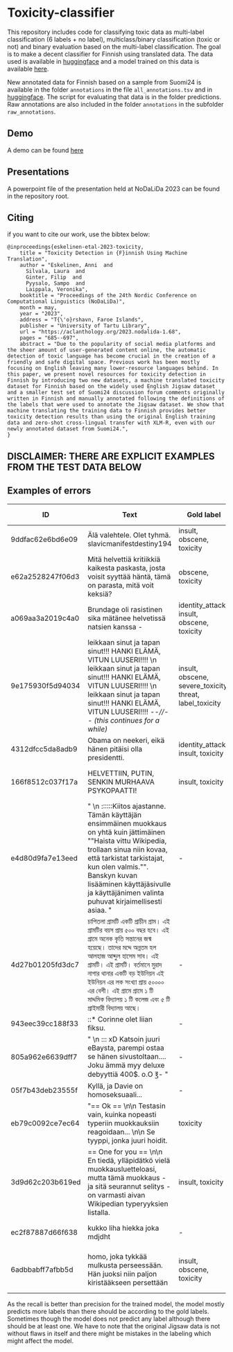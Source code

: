 # Toxicity-classifier

This repository includes code for classifying toxic data as multi-label classification (6 labels + no label), multiclass/binary classification (toxic or not) and binary evaluation based on the multi-label classification. The goal is to make a decent classifier for Finnish using translated data. The data used is available in [huggingface](https://huggingface.co/datasets/TurkuNLP/wikipedia-toxicity-data-fi) and a model trained on this data is available [here](https://huggingface.co/TurkuNLP/bert-large-finnish-cased-toxicity). 

New annotated data for Finnish based on a sample from Suomi24 is available in the folder `annotations` in the file `all_annotations.tsv` and in [huggingface](https://huggingface.co/datasets/TurkuNLP/Suomi24-toxicity-annotated). The script for evaluating that data is in the folder predictions.
Raw annotations are also included in the folder `annotations` in the subfolder `raw_annotations`.

## Demo
A demo can be found [here](https://github.com/TurkuNLP/toxicity-classifier/blob/main/prediction_scripts/Toxicity_Demo.ipynb)

## Presentations
A powerpoint file of the presentation held at NoDaLiDa 2023 can be found in the repository root.

## Citing
if you want to cite our work, use the bibtex below:

```
@inproceedings{eskelinen-etal-2023-toxicity,
    title = "Toxicity Detection in {F}innish Using Machine Translation",
    author = "Eskelinen, Anni  and
      Silvala, Laura  and
      Ginter, Filip  and
      Pyysalo, Sampo  and
      Laippala, Veronika",
    booktitle = "Proceedings of the 24th Nordic Conference on Computational Linguistics (NoDaLiDa)",
    month = may,
    year = "2023",
    address = "T{\'o}rshavn, Faroe Islands",
    publisher = "University of Tartu Library",
    url = "https://aclanthology.org/2023.nodalida-1.68",
    pages = "685--697",
    abstract = "Due to the popularity of social media platforms and the sheer amount of user-generated content online, the automatic detection of toxic language has become crucial in the creation of a friendly and safe digital space. Previous work has been mostly focusing on English leaving many lower-resource languages behind. In this paper, we present novel resources for toxicity detection in Finnish by introducing two new datasets, a machine translated toxicity dataset for Finnish based on the widely used English Jigsaw dataset and a smaller test set of Suomi24 discussion forum comments originally written in Finnish and manually annotated following the definitions of the labels that were used to annotate the Jigsaw dataset. We show that machine translating the training data to Finnish provides better toxicity detection results than using the original English training data and zero-shot cross-lingual transfer with XLM-R, even with our newly annotated dataset from Suomi24.",
}
```


## DISCLAIMER: THERE ARE EXPLICIT EXAMPLES FROM THE TEST DATA BELOW



## Examples of errors

| ID | Text | Gold label | Predicted label |
| -- | ---- | ---------- | --------------- |
| 9ddfac62e6bd6e09 | Älä valehtele.  Olet tyhmä. slavicmanifestdestiny194 | insult, obscene, toxicity | insult, obscene, toxicity |
| e62a2528247f06d3 | Mitä helvettiä kritiikkiä kaikesta paskasta, josta voisit syyttää häntä, tämä on parasta, mitä voit keksiä? | obscene, toxicity | obscene, toxicity |
| a069aa3a2019c4a0 | Brundage oli rasistinen sika mätänee helvetissä natsien kanssa - | identity_attack, insult, obscene, toxicity | identity_attack, insult, obscene, toxicity | 
| 9e175930f5d94034 | leikkaan sinut ja tapan sinut!!! HANKI ELÄMÄ, VITUN LUUSERI!!!! \n  leikkaan sinut ja tapan sinut!!! HANKI ELÄMÄ, VITUN LUUSERI!!!! \n  leikkaan sinut ja tapan sinut!!! HANKI ELÄMÄ, VITUN LUUSERI!!!! *--//-- (this continues for a while)* | insult, obscene, severe_toxicity, threat, label_toxicity | insult, obscene, severe_toxicity, threat, label_toxicity |
| 4312dfcc5da8adb9 | Obama on neekeri, eikä hänen pitäisi olla presidentti. | identity_attack, insult, toxicity | identity_attack, insult, toxicity |
| 166f8512c037f17a | HELVETTIIN, PUTIN, SENKIN MURHAAVA PSYKOPAATTI! | insult, toxicity | insult, obscene, severe_toxicity, toxicity |
| e4d80d9fa7e13eed | \" \n ::::::Kiitos ajastanne.  Tämän käyttäjän ensimmäinen muokkaus on yhtä kuin jättimäinen \"\"Haista vittu Wikipedia, trollaan sinua niin kovaa, että tarkistat tarkistajat, kun olen valmis.\"\". Banskyn kuvan lisääminen käyttäjäsivulle ja käyttäjänimen valinta puhuvat kirjaimellisesti asiaa.   \" | - | obscene, toxicity |
| 4d27b01205fd3dc7 | চাপিতলা গ্রামটি একটি প্রাচীন গ্রাম। এই গ্রামটির বয়স প্রায় ৫০০ বছর হবে। এই গ্রামে অনেক কৃতি সন্তানের জন্ম হয়েছে। তাদের মদ্দে অন্নতম হল আলহাজ আব্দুল হাসেম সাব। এই গ্রামটি। এই গ্রামটি। বর্তমানে মুরাদ নাগার থানার একটি বড় ইউনিয়ন এই ইউনিয়ন এর লক সংখ্যা প্রায় ৫০০০০ এর বেশী। এই গ্রামে গ্রামে ১ টি মাদ্দমিক বিদ্যালয় ১ টি কলেজ এবং ৫ টি প্রাইমারী বিদ্যালয় আছে। | - | toxicity |
| 943eec39cc188f33 | ::* Corinne olet liian fiksu. | - | insult, toxicity |
| 805a962e6639dff7 | \" \n ::: xD Katsoin juuri eBaysta, parempi ostaa se hänen sivustoltaan.... Joku ämmä myy deluxe debyyttiä 400$. o.O ℥- \" | - | obscene, toxicity |
| 05f7b43deb23555f | Kyllä, ja Davie on homoseksuaali... | - | identity_attack, toxicity |
| eb79c0092ce7ec64 | "== Ok == \n\n Testasin vain, kuinka nopeasti typeriin muokkauksiin reagoidaan... \n\n  Se tyyppi, jonka juuri hoidit. | toxicity | - |
| 3d9d62c203b619ed | == One for you == \n\n En tiedä, ylläpidätkö vielä muokkausluetteloasi, mutta tämä muokkaus - ja sitä seurannut selitys - on varmasti aivan Wikipedian typeryyksien listalla. | insult, toxicity | toxicity |
| ec2f87887d66f638 | kukko liha hiekka joka mdjdht | - | insult, obscene, toxicity |
| 6adbbabff7afbb5d | homo, joka tykkää mulkusta perseessään. Hän juoksi niin paljon kiristääkseen persettään | insult, obscene, toxicity | identity_attack, insult, obscene, severe_toxicity, toxicity |

As the recall is better than precision for the trained model, the model mostly predicts more labels than there should be according to the gold labels. Sometimes though the model does not predict any label although there should be at least one. We have to note that the original Jigsaw data is not without flaws in itself and there might be mistakes in the labeling which might affect the model.
